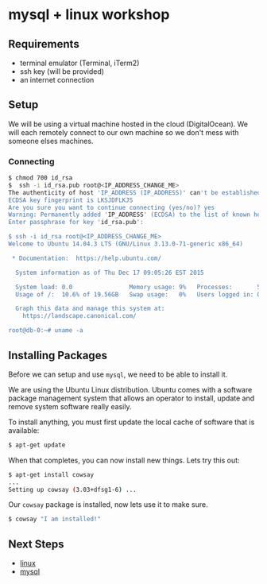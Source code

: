 # mysql + linux workshop

## Requirements

 - terminal emulator (Terminal, iTerm2)
 - ssh key (will be provided)
 - an internet connection

## Setup

We will be using a virtual machine hosted in the cloud (DigitalOcean). We will each remotely connect to our own machine
so we don't mess with someone elses machines.

### Connecting

```bash
$ chmod 700 id_rsa
$  ssh -i id_rsa.pub root@<IP_ADDRESS_CHANGE_ME>
The authenticity of host 'IP_ADDRESS (IP_ADDRESS)' can't be established.
ECDSA key fingerprint is LKSJDFLKJS
Are you sure you want to continue connecting (yes/no)? yes
Warning: Permanently added 'IP_ADDRESS' (ECDSA) to the list of known hosts.
Enter passphrase for key 'id_rsa.pub':

$ ssh -i id_rsa root@<IP_ADDRESS_CHANGE_ME>
Welcome to Ubuntu 14.04.3 LTS (GNU/Linux 3.13.0-71-generic x86_64)

 * Documentation:  https://help.ubuntu.com/

  System information as of Thu Dec 17 09:05:26 EST 2015

  System load: 0.0                Memory usage: 9%   Processes:       51
  Usage of /:  10.6% of 19.56GB   Swap usage:   0%   Users logged in: 0

  Graph this data and manage this system at:
    https://landscape.canonical.com/

root@db-0:~# uname -a
```

## Installing Packages

Before we can setup and use `mysql`, we need to be able to install it.

We are using the Ubuntu Linux distribution. Ubuntu comes with a software package management system that allows an operator
to install, update and remove system software really easily.

To install anything, you must first update the local cache of software that is available:

```bash
$ apt-get update
```

When that completes, you can now install new things. Lets try this out:

```bash
$ apt-get install cowsay
...
Setting up cowsay (3.03+dfsg1-6) ...
```

Our `cowsay` package is installed, now lets use it to make sure.

```bash
$ cowsay "I am installed!"
```

## Next Steps

 - [linux](linux.md)
 - [mysql](mysql.md)
